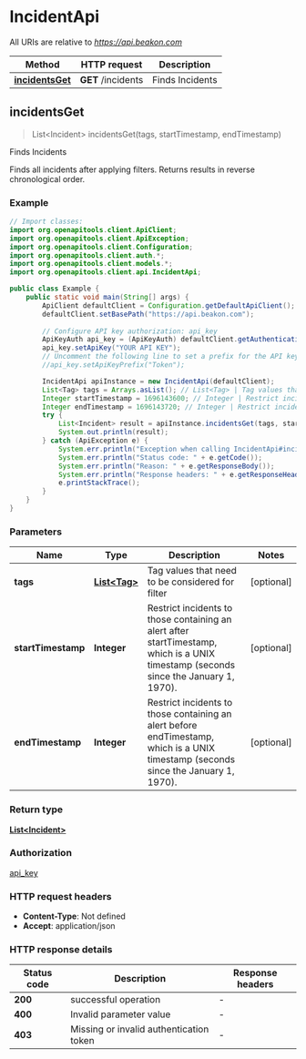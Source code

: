 # IncidentApi

All URIs are relative to *https://api.beakon.com*

| Method | HTTP request | Description |
|------------- | ------------- | -------------|
| [**incidentsGet**](IncidentApi.md#incidentsGet) | **GET** /incidents | Finds Incidents |



## incidentsGet

> List&lt;Incident&gt; incidentsGet(tags, startTimestamp, endTimestamp)

Finds Incidents

Finds all incidents after applying filters. Returns results in reverse chronological order.

### Example

```java
// Import classes:
import org.openapitools.client.ApiClient;
import org.openapitools.client.ApiException;
import org.openapitools.client.Configuration;
import org.openapitools.client.auth.*;
import org.openapitools.client.models.*;
import org.openapitools.client.api.IncidentApi;

public class Example {
    public static void main(String[] args) {
        ApiClient defaultClient = Configuration.getDefaultApiClient();
        defaultClient.setBasePath("https://api.beakon.com");
        
        // Configure API key authorization: api_key
        ApiKeyAuth api_key = (ApiKeyAuth) defaultClient.getAuthentication("api_key");
        api_key.setApiKey("YOUR API KEY");
        // Uncomment the following line to set a prefix for the API key, e.g. "Token" (defaults to null)
        //api_key.setApiKeyPrefix("Token");

        IncidentApi apiInstance = new IncidentApi(defaultClient);
        List<Tag> tags = Arrays.asList(); // List<Tag> | Tag values that need to be considered for filter
        Integer startTimestamp = 1696143600; // Integer | Restrict incidents to those containing an alert after startTimestamp, which is a UNIX timestamp (seconds since the January 1, 1970).
        Integer endTimestamp = 1696143720; // Integer | Restrict incidents to those containing an alert before endTimestamp, which is a UNIX timestamp (seconds since the January 1, 1970).
        try {
            List<Incident> result = apiInstance.incidentsGet(tags, startTimestamp, endTimestamp);
            System.out.println(result);
        } catch (ApiException e) {
            System.err.println("Exception when calling IncidentApi#incidentsGet");
            System.err.println("Status code: " + e.getCode());
            System.err.println("Reason: " + e.getResponseBody());
            System.err.println("Response headers: " + e.getResponseHeaders());
            e.printStackTrace();
        }
    }
}
```

### Parameters


| Name | Type | Description  | Notes |
|------------- | ------------- | ------------- | -------------|
| **tags** | [**List&lt;Tag&gt;**](Tag.md)| Tag values that need to be considered for filter | [optional] |
| **startTimestamp** | **Integer**| Restrict incidents to those containing an alert after startTimestamp, which is a UNIX timestamp (seconds since the January 1, 1970). | [optional] |
| **endTimestamp** | **Integer**| Restrict incidents to those containing an alert before endTimestamp, which is a UNIX timestamp (seconds since the January 1, 1970). | [optional] |

### Return type

[**List&lt;Incident&gt;**](Incident.md)

### Authorization

[api_key](../README.md#api_key)

### HTTP request headers

- **Content-Type**: Not defined
- **Accept**: application/json


### HTTP response details
| Status code | Description | Response headers |
|-------------|-------------|------------------|
| **200** | successful operation |  -  |
| **400** | Invalid parameter value |  -  |
| **403** | Missing or invalid authentication token |  -  |

